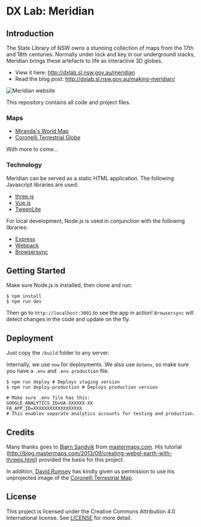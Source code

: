 # DX Lab: Meridian

## Introduction

The State Library of NSW owns a stunning collection of maps from the 17th and 18th centuries. Normally under lock and key in our underground stacks, Meridian brings these artefacts to life as interactive 3D globes.

- View it here: http://dxlab.sl.nsw.gov.au/meridian
- Read the blog post: http://dxlab.sl.nsw.gov.au/making-meridian/

![Meridian website](http://dxlab.sl.nsw.gov.au/meridian/images/screenshot.jpg)

This repository contains all code and project files.

### Maps

- [Miranda's World Map](http://digital.sl.nsw.gov.au/delivery/DeliveryManagerServlet?embedded=true&toolbar=false&dps_pid=IE3538803)
- [Coronelli Terrestrial Globe](http://digital.sl.nsw.gov.au/delivery/DeliveryManagerServlet?embedded=true&toolbar=false&dps_pid=IE3775803)

With more to come...

### Technology

Meridian can be served as a static HTML application. The following Javascript libraries are used:

- [three.js](https://threejs.org)
- [Vue.js](https://vuejs.org)
- [TweenLite](https://greensock.com/tweenlite)

For local development, Node.js is used in conjunction with the following libraries:

- [Express](https://expressjs.com/)
- [Webpack](https://webpack.js.org)
- [Browsersync](https://www.browsersync.io/)

## Getting Started

Make sure Node.js is installed, then clone and run:

```
$ npm install
$ npm run dev
```

Then go to `http://localhost:3001` to see the app in action! `Browsersync` will detect changes in the code and update on the fly.

## Deployment

Just copy the `/build` folder to any server.

Internally, we use `now` for deployments. We also use `dotenv`, so make sure you have a `.env` and `.env.production` file.

```
$ npm run deploy # Deploys staging version
$ npm run deploy-production # Deploys production version

# Make sure .env file has this:
GOOGLE_ANALYTICS_ID=UA-XXXXXX-XX
FB_APP_ID=XXXXXXXXXXXXXXXXXX
# This enables separate analytics accounts for testing and production.
```

## Credits

Many thanks goes to [Bjørn Sandvik](https://github.com/turban) from [mastermaps.com](http://mastermaps.com). His tutorial (http://blog.mastermaps.com/2013/09/creating-webgl-earth-with-threejs.html) provided the basis for this project.

In addition, [David Rumsey](https://www.davidrumsey.com/) has kindly given us permission to use his unprojected image of the [Coronelli Terrestrial Map](https://www.davidrumsey.com/luna/servlet/detail/RUMSEY~8~1~288576~90060319:Composite--Unprojected--Geographic-?qvq=w4s:/what%2FGlobe%2Bgores%2F;lc:RUMSEY~8~1&mi=5&trs=42#).

## License

This project is licensed under the Creative Commons Attribution 4.0 International license. See [LICENSE](LICENSE) for more detail.
